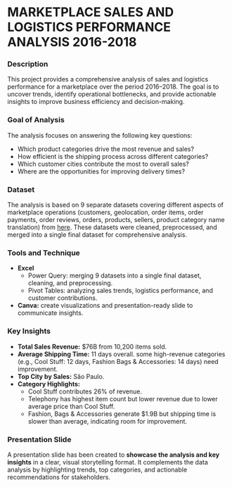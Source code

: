 # MARKETPLACE SALES AND LOGISTICS PERFORMANCE ANALYSIS 2016-2018
### Description
This project provides a comprehensive analysis of sales and logistics performance for a marketplace over the period 2016–2018. The goal is to uncover trends, identify operational bottlenecks, and provide actionable insights to improve business efficiency and decision-making.
### Goal of Analysis
The analysis focuses on answering the following key questions:
- Which product categories drive the most revenue and sales?
- How efficient is the shipping process across different categories?
- Which customer cities contribute the most to overall sales?
- Where are the opportunities for improving delivery times?
### Dataset
The analysis is based on 9 separate datasets covering different aspects of marketplace operations (customers, geolocation, order items, order payments, order reviews, orders, products, sellers, product category name translation) from [here](https://www.kaggle.com/datasets/olistbr/brazilian-ecommerce). These datasets were cleaned, preprocessed, and merged into a single final dataset for comprehensive analysis.
### Tools and Technique
- **Excel**
  - Power Query: merging 9 datasets into a single final dataset, cleaning, and preprocessing.
  - Pivot Tables: analyzing sales trends, logistics performance, and customer contributions.
- **Canva:** create visualizations and presentation-ready slide to communicate insights.
### Key Insights
- **Total Sales Revenue:** $76B from 10,200 items sold.  
- **Average Shipping Time:** 11 days overall.
    some high-revenue categories (e.g., Cool Stuff: 12 days, Fashion Bags & Accessories: 14 days) need improvement.  
- **Top City by Sales:** São Paulo.  
- **Category Highlights:**  
  - Cool Stuff contributes 26% of revenue.  
  - Telephony has highest item count but lower revenue due to lower average price than Cool Stuff.  
  - Fashion, Bags & Accessories generate $1.9B but shipping time is slower than average, indicating room for improvement.
### Presentation Slide
A presentation slide has been created to **showcase the analysis and key insights** in a clear, visual storytelling format. It complements the data analysis by highlighting trends, top categories, and actionable recommendations for stakeholders.
